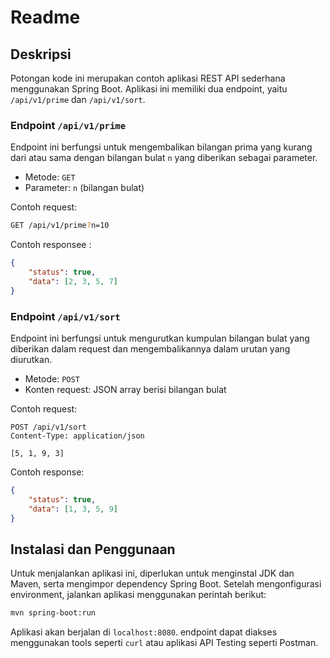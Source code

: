 # Readme
## Deskripsi
Potongan kode ini merupakan contoh aplikasi REST API sederhana menggunakan Spring Boot. Aplikasi ini memiliki dua endpoint, yaitu `/api/v1/prime` dan `/api/v1/sort`.

### Endpoint `/api/v1/prime`
Endpoint ini berfungsi untuk mengembalikan bilangan prima yang kurang dari atau sama dengan bilangan bulat `n` yang diberikan sebagai parameter.

- Metode: `GET`
- Parameter: `n` (bilangan bulat)

Contoh request:
```bash
GET /api/v1/prime?n=10
```

Contoh responsee :
```json
{
    "status": true,
    "data": [2, 3, 5, 7]
}
```

### Endpoint `/api/v1/sort`
Endpoint ini berfungsi untuk mengurutkan kumpulan bilangan bulat yang diberikan dalam request dan mengembalikannya dalam urutan yang diurutkan.

- Metode: `POST`
- Konten request: JSON array berisi bilangan bulat

Contoh request:

```text
POST /api/v1/sort
Content-Type: application/json

[5, 1, 9, 3]
```
Contoh response:
```json
{
    "status": true,
    "data": [1, 3, 5, 9]
}
```

## Instalasi dan Penggunaan
Untuk menjalankan aplikasi ini, diperlukan untuk menginstal JDK dan Maven, serta mengimpor dependency Spring Boot. Setelah mengonfigurasi environment, jalankan aplikasi menggunakan perintah berikut:
```bash
mvn spring-boot:run
```
Aplikasi akan berjalan di `localhost:8080`. endpoint dapat diakses menggunakan tools seperti `curl` atau aplikasi API Testing seperti Postman.
